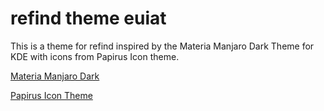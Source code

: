 # refind theme euiat

This is a theme for refind inspired by the Materia Manjaro Dark Theme for KDE with icons from Papirus Icon theme.

[Materia Manjaro Dark](https://www.pling.com/p/1309269)

[Papirus Icon Theme](https://github.com/PapirusDevelopmentTeam/papirus-icon-theme)
